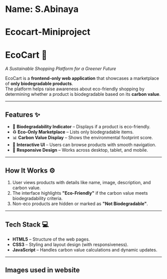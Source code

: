 # Name: S.Abinaya

# Ecocart-Miniproject
# EcoCart 🌱  
*A Sustainable Shopping Platform for a Greener Future*  

EcoCart is a **frontend-only web application** that showcases a marketplace of **only biodegradable products**.  
The platform helps raise awareness about eco-friendly shopping by determining whether a product is biodegradable based on its **carbon value**.

---

## Features ✨
- 🌿 **Biodegradability Indicator** – Displays if a product is eco-friendly.
- ♻ **Eco-Only Marketplace** – Lists only biodegradable items.
- 📊 **Carbon Value Display** – Shows the environmental footprint score.
- 🛒 **Interactive UI** – Users can browse products with smooth navigation.
- 📱 **Responsive Design** – Works across desktop, tablet, and mobile.

---

## How It Works ⚙
1. User views products with details like name, image, description, and carbon value.  
2. The interface highlights **"Eco-Friendly"** if the carbon value meets biodegradability criteria.  
3. Non-eco products are hidden or marked as **"Not Biodegradable"**.

---

## Tech Stack 💻
- **HTML5** – Structure of the web pages.  
- **CSS3** – Styling and layout design (with responsiveness).  
- **JavaScript** – Handles carbon value calculations and dynamic updates.

---
## Images used in website






